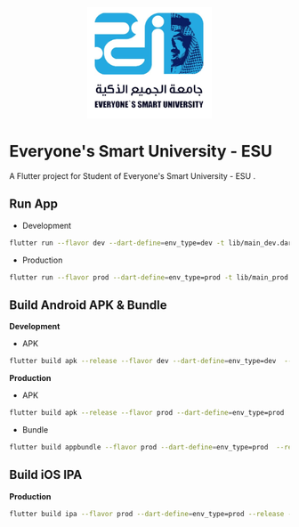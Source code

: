 
<p align="center">
<img src="./assets/images/app_icon_bg.jpeg" style="height:200px;"/>
<p>

# Everyone's Smart University - ESU

A Flutter project for Student of Everyone's Smart University - ESU .

## Run App

 - Development
```sh  
flutter run --flavor dev --dart-define=env_type=dev -t lib/main_dev.dart 
```
 - Production

```sh  
flutter run --flavor prod --dart-define=env_type=prod -t lib/main_prod.dart
```

## Build Android APK & Bundle

**Development**<br/>

 - APK

 ```sh
 flutter build apk --release --flavor dev --dart-define=env_type=dev  --release --obfuscate --split-debug-info=symbol_map_android -t lib/main_dev.dart
   ``` 

**Production**

 - APK

```sh 
flutter build apk --release --flavor prod --dart-define=env_type=prod  --release --obfuscate --split-debug-info=symbol_map_android -t lib/main_prod.dart 
``` 

 - Bundle

  ```sh 
  flutter build appbundle --flavor prod --dart-define=env_type=prod  --release --obfuscate --split-debug-info=symbol_map_android -t lib/main_prod.dart
  ```

## Build iOS IPA

**Production**

  ```sh 
  flutter build ipa --flavor prod --dart-define=env_type=prod --release --obfuscate --flavor prod --split-debug-info=symbol_map_ios
  ```


